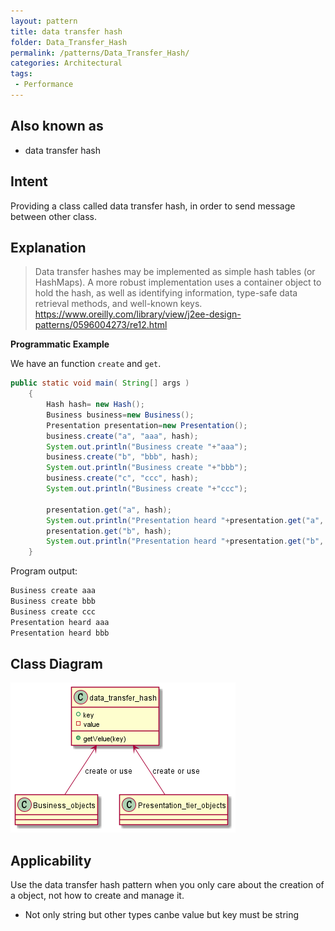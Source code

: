 ```yaml
---
layout: pattern
title: data transfer hash
folder: Data_Transfer_Hash
permalink: /patterns/Data_Transfer_Hash/
categories: Architectural
tags:
 - Performance
---
```


## Also known as

* data transfer hash

## Intent

Providing a  class called data transfer hash, in order to send message between other class.

## Explanation


> Data transfer hashes may be implemented as simple hash tables (or HashMaps). 
A more robust implementation uses a container object to hold the hash, as well as identifying information, type-safe data retrieval methods, and well-known keys.
> https://www.oreilly.com/library/view/j2ee-design-patterns/0596004273/re12.html

**Programmatic Example**

We have an function `create` and `get`.

```java
public static void main( String[] args )
    {
        Hash hash= new Hash();
        Business business=new Business();
        Presentation presentation=new Presentation();
        business.create("a", "aaa", hash);
        System.out.println("Business create "+"aaa");
        business.create("b", "bbb", hash);
        System.out.println("Business create "+"bbb");
        business.create("c", "ccc", hash);
        System.out.println("Business create "+"ccc");

        presentation.get("a", hash);
        System.out.println("Presentation heard "+presentation.get("a", hash));
        presentation.get("b", hash);
        System.out.println("Presentation heard "+presentation.get("b", hash));
    }

```





Program output:

```java
Business create aaa
Business create bbb
Business create ccc
Presentation heard aaa
Presentation heard bbb
```

## Class Diagram

![alt text](./etc/dataTransferHash.png "data Transfer Hash pattern class diagram")

## Applicability

Use the data transfer hash pattern when you only care about the creation of a object, not how to create 
and manage it.

* Not only string but other types canbe value but key must be string

